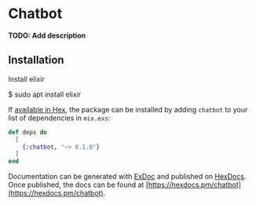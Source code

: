 # Chatbot

**TODO: Add description**

## Installation

Install elixir

  $ sudo apt install elixir

If [available in Hex](https://hex.pm/docs/publish), the package can be installed
by adding `chatbot` to your list of dependencies in `mix.exs`:

```elixir
def deps do
  [
    {:chatbot, "~> 0.1.0"}
  ]
end
```

Documentation can be generated with [ExDoc](https://github.com/elixir-lang/ex_doc)
and published on [HexDocs](https://hexdocs.pm). Once published, the docs can
be found at [https://hexdocs.pm/chatbot](https://hexdocs.pm/chatbot).

